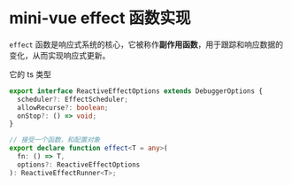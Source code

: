 # mini-vue effect 函数实现

`effect` 函数是响应式系统的核心，它被称作**副作用函数**，用于跟踪和响应数据的变化，从而实现响应式更新。

它的 ts 类型

```ts
export interface ReactiveEffectOptions extends DebuggerOptions {
  scheduler?: EffectScheduler;
  allowRecurse?: boolean;
  onStop?: () => void;
}

// 接受一个函数，和配置对象
export declare function effect<T = any>(
  fn: () => T,
  options?: ReactiveEffectOptions
): ReactiveEffectRunner<T>;
```
